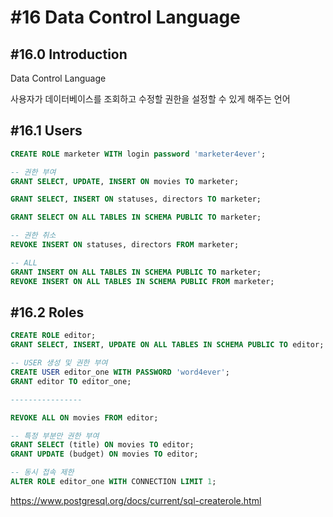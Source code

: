 # #16 Data Control Language

## #16.0 Introduction

Data Control Language

사용자가 데이터베이스를 조회하고 수정할 권한을 설정할 수 있게 해주는 언어



## #16.1 Users

```sql
CREATE ROLE marketer WITH login password 'marketer4ever';

-- 권한 부여
GRANT SELECT, UPDATE, INSERT ON movies TO marketer;

GRANT SELECT, INSERT ON statuses, directors TO marketer;

GRANT SELECT ON ALL TABLES IN SCHEMA PUBLIC TO marketer;

-- 권한 취소
REVOKE INSERT ON statuses, directors FROM marketer;

-- ALL
GRANT INSERT ON ALL TABLES IN SCHEMA PUBLIC TO marketer;
REVOKE INSERT ON ALL TABLES IN SCHEMA PUBLIC FROM marketer;
```



## #16.2 Roles

```sql
CREATE ROLE editor;
GRANT SELECT, INSERT, UPDATE ON ALL TABLES IN SCHEMA PUBLIC TO editor;

-- USER 생성 및 권한 부여
CREATE USER editor_one WITH PASSWORD 'word4ever';
GRANT editor TO editor_one;

----------------

REVOKE ALL ON movies FROM editor;

-- 특정 부분만 권한 부여
GRANT SELECT (title) ON movies TO editor;
GRANT UPDATE (budget) ON movies TO editor;

-- 동시 접속 제한
ALTER ROLE editor_one WITH CONNECTION LIMIT 1;
```

[https://www.postgresql.org/docs/current/sql-createrole.html](https://www.postgresql.org/docs/current/sql-createrole.html)

